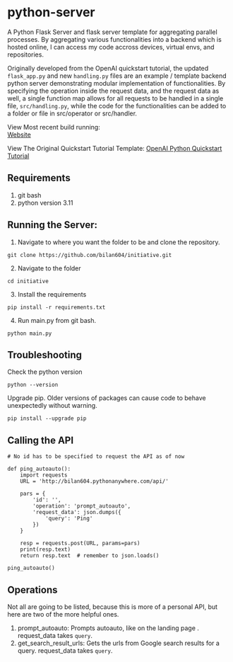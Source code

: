 # python-server

A Python Flask Server and flask server template for aggregating parallel processes. By aggregating various functionalities into a backend which is hosted online, I can access my code accross devices, virtual envs, and repositories.  

Originally developed from the OpenAI quickstart tutorial, the updated ```flask_app.py``` and new ```handling.py``` files are an example / template backend python server demonstrating modular implementation of functionalities. By specifying the operation inside the request data, and the request data as well, a single function map allows for all requests to be handled in a single file, ```src/handling.py```, while the code for the functionalities can be added to a folder or file in src/operator or src/handler.

View Most recent build running:  
[Website](http://bilan604.pythonanywhere.com)  

View The Original Quickstart Tutorial Template:
[OpenAI Python Quickstart Tutorial](https://github.com/openai/openai-quickstart-python)

## Requirements
1. git bash
2. python version 3.11

## Running the Server:
1. Navigate to where you want the folder to be and clone the repository.
```
git clone https://github.com/bilan604/initiative.git
```

2. Navigate to the folder
```
cd initiative
```

3. Install the requirements
```
pip install -r requirements.txt
```

4. Run main.py from git bash.
```
python main.py
```

## Troubleshooting  
Check the python version
```
python --version
```

Upgrade pip. Older versions of packages can cause code to behave unexpectedly without warning.
```
pip install --upgrade pip
```

## Calling the API
```
# No id has to be specified to request the API as of now

def ping_autoauto():
    import requests
    URL = 'http://bilan604.pythonanywhere.com/api/'

    pars = {
        'id': '',
        'operation': 'prompt_autoauto',
        'request_data': json.dumps({
            'query': 'Ping'
        })
    }

    resp = requests.post(URL, params=pars)
    print(resp.text)
    return resp.text  # remember to json.loads()

ping_autoauto()
```

## Operations

Not all are going to be listed, because this is more of a personal API, but here are two of the more helpful ones.

1. prompt_autoauto: Prompts autoauto, like on the landing page . request_data takes ```query```. 
2. get_search_result_urls: Gets the urls from Google search results for a query. request_data takes ```query```. 

